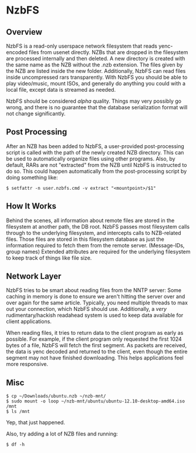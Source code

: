 NzbFS
=====

Overview
--------
NzbFS is a read-only userspace network filesystem that reads yenc-encoded files from usenet directly.
NZBs that are dropped in the filesystem are processed internally and then deleted.
A new directory is created with the same name as the NZB without the .nzb extension.
The files given by the NZB are listed inside the new folder.
Additionally, NzbFS can read files inside uncompressed rars transparently.
With NzbFS you should be able to play video/music, mount ISOs, and generally do anything you could with a local file, except data is streamed as needed.

NzbFS should be considered *alpha* quality.
Things may very possibly go wrong, and there is no guarantee that the database serialization format will not change significantly.

Post Processing
---------------
After an NZB has been added to NzbFS, a user-provided post-processing script is called with the path of the newly created NZB directory.
This can be used to automatically organize files using other programs.
Also, by default, RARs are not "extracted" from the NZB until NzbFS is instructed to do so.
This could happen automatically from the post-processing script by doing something like:

    $ setfattr -n user.nzbfs.cmd -v extract "<mountpoint>/$1"

How It Works
------------
Behind the scenes, all information about remote files are stored in the filesystem at another path, the DB root.
NzbFS passes most filesystem calls through to the underlying filesystem, and intercepts calls to NZB-related files.
Those files are stored in this filesystem database as just the information required to fetch them from the remote server. (Message-IDs, group names)
Extended attributes are required for the underlying filesystem to keep track of things like file size.

Network Layer
-------------
NzbFS tries to be smart about reading files from the NNTP server:
Some caching in memory is done to ensure we aren't hitting the server over and over again for the same article.
Typically, you need multiple threads to max out your connection, which NzbFS should use.
Additionally, a *very* rudimentary/hackish readahead system is used to keep data available for client applications.

When reading files, it tries to return data to the client program as early as possible.
For example, if the client program only requested the first 1024 bytes of a file, NzbFS will fetch the first segment.
As packets are received, the data is yenc decoded and returned to the client, even though the entire segment may not have finished downloading.
This helps applications feel more responsive.

Misc
----

    $ cp ~/Downloads/ubuntu.nzb ~/nzb-mnt/
    $ sudo mount -o loop ~/nzb-mnt/ubuntu/ubuntu-12.10-desktop-amd64.iso /mnt
    $ ls /mnt

Yep, that just happened.

Also, try adding a lot of NZB files and running:

    $ df -h

